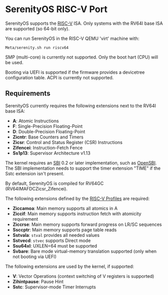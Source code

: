 # SerenityOS RISC-V Port

SerenityOS supports the [RISC-V](https://riscv.org/) ISA.
Only systems with the RV64I base ISA are supported (so 64-bit only).

You can run SerenityOS in the RISC-V QEMU 'virt' machine with:

```console
Meta/serenity.sh run riscv64
```

SMP (multi-core) is currently not supported.
Only the boot hart (CPU) will be used.

Booting via UEFI is supported if the firmware provides a devicetree configuration table.
ACPI is currently not supported.

## Requirements

SerenityOS currently requires the following extensions next to the RV64I base ISA:

-   **A**: Atomic Instructions
-   **F**: Single-Precision Floating-Point
-   **D**: Double-Precision Floating-Point
-   **Zicntr**: Base Counters and Timers
-   **Zicsr**: Control and Status Register (CSR) Instructions
-   **Zifencei**: Instruction-Fetch Fence
-   **Ss1p13**: Supervisor Architecture v1.13

The kernel requires an [SBI](https://github.com/riscv-non-isa/riscv-sbi-doc) 0.2 or later implementation, such as [OpenSBI](https://github.com/riscv-software-src/opensbi).
The SBI implementation needs to support the timer extension "TIME" if the Sstc extension isn't present.

By default, SerenityOS is compiled for RV64GC (RV64IMAFDCZicsr_Zifencei).

The following extensions defined by the [RISC-V Profiles](https://github.com/riscv/riscv-profiles) are required:

-   **Ziccamoa**: Main memory supports all atomics in A
-   **Ziccif**: Main memory supports instruction fetch with atomicity requirement
-   **Ziccrse**: Main memory supports forward progress on LR/SC sequences
-   **Ssccptr**: Main memory supports page table reads
-   **Sstvala**: `stval` provides all needed values
-   **Sstvecd**: `stvec` supports Direct mode
-   **Ssu64xl**: UXLEN=64 must be supported
-   **Svbare**: Bare mode virtual-memory translation supported (only when not booting via UEFI)

The following extensions are used by the kernel, if supported:

-   **V**: Vector Operations (context switching of V registers is supported)
-   **Zihintpause**: Pause Hint
-   **Sstc**: Supervisor-mode Timer Interrupts
